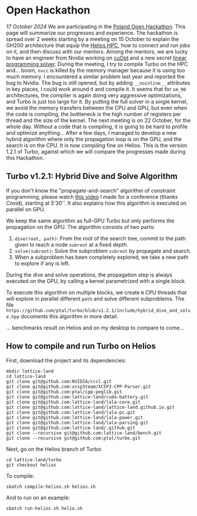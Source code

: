 # Open Hackathon

_17 October 2024_ We are participating in the [Poland Open Hackathon](https://www.openhackathons.org/s/siteevent/a0C5e000009W8MqEAK/se000307?p=4OVal7qBAY6%2FFLWHyETbkwh66SClhyelBl79%2FR1tID1ERZR9ly9oZEseBU%2B%2FQOAe%2B1PJ%2BAdY%2F%2F62bDJM0SlZYg%3D%3D).
This page will summarize our progresses and experience.
The hackathon is spread over 2 weeks starting by a meeting on 15 October to explain the GH200 architecture that equip the [Helios HPC](https://www.cyfronet.pl/en/19951,artykul,helios_supercomputer.html), how to connect and run jobs on it, and then discuss with our mentors.
Among the mentors, we are lucky to have an engineer from Nvidia working on [cuOpt](https://developer.nvidia.com/blog/record-breaking-nvidia-cuopt-algorithms-deliver-route-optimization-solutions-100x-faster/) and a new secret [linear programming solver](https://developer.nvidia.com/blog/accelerate-large-linear-programming-problems-with-nvidia-cuopt/).
During the meeting, I try to compile Turbo on the HPC and... boom, `nvcc` is killed by the memory manager because it is using too much memory.
I encountered a similar problem last year and reported the bug to Nvidia.
The bug is still opened, but by adding `__noinline__` attributes in key places, I could work around it and compile it.
It seems that for `sm_90` architectures, the compiler is again doing very aggressive optimizations, and Turbo is just too large for it.
By putting the full solver in a single kernel, we avoid the memory transfers between the CPU and GPU, but even when the code is compiling, the bottleneck is the high number of registers per thread and the size of the kernel.
The next meeting is on 22 October, for the whole day.
Without a code that is compiling, it is going to be hard to profile and optimize anything...
After a few days, I managed to develop a new hybrid algorithm where only the propagation loop is on the GPU, and the search is on the CPU.
It is now compiling fine on Helios.
This is the version 1.2.1 of Turbo, against which we will compare the progresses made during this Hackathon.

## Turbo v1.2.1: Hybrid Dive and Solve Algorithm

If you don't know the "propagate-and-search" algorithm of constraint programming, please watch [this video](http://hyc.io/videos/aaai2022.mp4) I made for a conference (thanks Covid), starting at 5'30''.
It also explains how this algorithm is executed on parallel on GPU.

We keep the same algorithm as full-GPU Turbo but only performs the propagation on the GPU.
The algorithm consists of two parts:

1. `dive(root, path)`: From the root of the search tree, commit to the path given to reach a node `subroot` at a fixed depth.
2. `solve(subroot)`: Solve the subproblem `subroot` by propagate and search.
3. When a subproblem has been completely explored, we take a new path to explore if any is left.

During the dive and solve operations, the propagation step is always executed on the GPU, by calling a kernel parametrized with a single block.

To execute this algorithm on multiple blocks, we create `N` CPU threads that will explore in parallel different `path` and solve different subproblems.
The file `https://github.com/ptal/turbo/blob/v1.2.1/include/hybrid_dive_and_solve.hpp` documents this algorithm in more detail.


... benchmarks result on Helios and on my desktop to compare to come...

## How to compile and run Turbo on Helios

First, download the project and its dependencies:

```
mkdir lattice-land
cd lattice-land
git clone git@github.com:NVIDIA/cccl.git
git clone git@github.com:xcsp3team/XCSP3-CPP-Parser.git
git clone git@github.com:ptal/cpp-peglib.git
git clone git@github.com:lattice-land/cuda-battery.git
git clone git@github.com:lattice-land/lala-core.git
git clone git@github.com:lattice-land/lattice-land.github.io.git
git clone git@github.com:lattice-land/lala-pc.git
git clone git@github.com:lattice-land/lala-power.git
git clone git@github.com:lattice-land/lala-parsing.git
git clone git@github.com:lattice-land/.github.git
git clone --recursive git@github.com:lattice-land/bench.git
git clone --recursive git@github.com:ptal/turbo.git
```

Next, go on the Helios branch of Turbo:

```
cd lattice-land/turbo
git checkout helios
```

To compile:

```
sbatch compile-helios.sh helios.sh
```

And to run on an example:

```
sbatch run-helios.sh helio.sh
```

